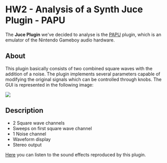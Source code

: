 # HW2 - Analysis of a Synth Juce Plugin - PAPU

The **Juce Plugin**  we've decided to analyse is the [PAPU](https://github.com/FigBug/PAPU) plugin, which is an emulator of the Nintendo Gameboy audio hardware.

## About

This plugin basically consists of two combined square waves with the addition of a noise. The plugin implements several parameters capable of modifying the original signals which can be controlled through knobs. The GUI is represented in the following image:

![](https://socalabs.com/wp-content/uploads/2022/06/Pasted-1-1024x434.png)

## Description

- 2 Square wave channels
- Sweeps on first square wave channel
- 1 Noise channel
- Waveform display
- Stereo output

[Here](https://soundcloud.com/roland-rabien/papu) you can listen to the sound effects reproduced by this plugin.
